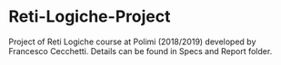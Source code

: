 # Reti-Logiche-Project
Project of Reti Logiche course at Polimi (2018/2019) developed by Francesco Cecchetti.
Details can be found in Specs and Report folder.
